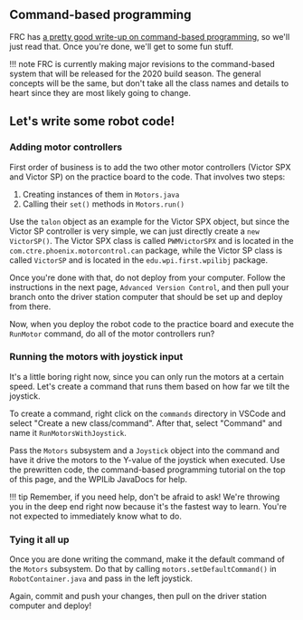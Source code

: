 ## Command-based programming

FRC has [a pretty good write-up on command-based programming](https://frc-docs.readthedocs.io/en/latest/docs/software/old-commandbased/index.html), so we'll just read that. Once you're done, we'll get to some fun stuff.

!!! note
    FRC is currently making major revisions to the command-based system that will be released for the 2020 build season. The general concepts will be the same, but don't take all the class names and details to heart since they are most likely going to change.

## Let's write some robot code!

### Adding motor controllers

First order of business is to add the two other motor controllers (Victor SPX and Victor SP) on the practice board to the code. That involves two steps:

1. Creating instances of them in `Motors.java`
2. Calling their `set()` methods in `Motors.run()`

Use the `talon` object as an example for the Victor SPX object, but since the Victor SP controller is very simple, we can just directly create a `new VictorSP()`. The Victor SPX class is called `PWMVictorSPX` and is located in the `com.ctre.phoenix.motorcontrol.can` package, while the Victor SP class is called `VictorSP` and is located in the `edu.wpi.first.wpilibj` package. 

Once you're done with that, do not deploy from your computer. Follow the instructions in the next page, `Advanced Version Control`, and then pull your branch onto the driver station computer that should be set up and deploy from there.

Now, when you deploy the robot code to the practice board and execute the `RunMotor` command, do all of the motor controllers run?

### Running the motors with joystick input

It's a little boring right now, since you can only run the motors at a certain speed. Let's create a command that runs them based on how far we tilt the joystick. 

To create a command, right click on the `commands` directory in VSCode and select "Create a new class/command". After that, select "Command" and name it `RunMotorsWithJoystick`. 

Pass the `Motors` subsystem and a `Joystick` object into the command and have it drive the motors to the Y-value of the joystick when executed. Use the prewritten code, the command-based programming tutorial on the top of this page, and the WPILib JavaDocs for help. 

!!! tip
    Remember, if you need help, don't be afraid to ask! We're throwing you in the deep end right now because it's the fastest way to learn. You're not expected to immediately know what to do.

### Tying it all up

Once you are done writing the command, make it the default command of the `Motors` subsystem. Do that by calling `motors.setDefaultCommand()` in `RobotContainer.java` and pass in the left joystick.

Again, commit and push your changes, then pull on the driver station computer and deploy!